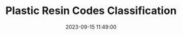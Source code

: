 ---
layout: inner
position: left
title: 'Plastic Resin Codes Classification'
date: 2023-09-15 11:49:00
categories: Computer Vision
tags: DataAugmentation TransferLearning Tensorflow Keras MobileNet EfficientNet ResNet Flask Docker GoogleCloud Streamlit Deployment
featured_image: '/img/posts/05-plastic-classification.png'
project_link: 'https://github.com/combendium/projects/tree/main/Plastic-Resin-Codes-Classification'
button_icon: 'github'
button_text: 'Visit Project'
lead_text: 'DSI Capstone Project - Developed a computer vision model that classifies an image of the resin code symbol as recyclable or not.'
---
